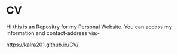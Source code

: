 # CV
Hi this is an Repositry for my Personal Website. You can access my information and contact-address via:-

https://kalra201.github.io/CV/

